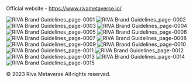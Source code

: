Official website - https://www.rivametaverse.io/

![RIVA Brand Guidelines_page-0001](https://user-images.githubusercontent.com/126480986/221573990-e4bca45e-a174-41fe-9e5d-2257206edd60.jpg)
![RIVA Brand Guidelines_page-0002](https://user-images.githubusercontent.com/126480986/221574022-b30dd27c-f055-4c0f-99c3-b8690be17edb.jpg)
![RIVA Brand Guidelines_page-0003](https://user-images.githubusercontent.com/126480986/221574029-0bbc07e3-33c2-4f08-95f8-891164dc9d5a.jpg)
![RIVA Brand Guidelines_page-0004](https://user-images.githubusercontent.com/126480986/221574031-bdb960f6-3ccf-4204-a410-fa54f14a2149.jpg)
![RIVA Brand Guidelines_page-0005](https://user-images.githubusercontent.com/126480986/221574033-a449adc4-2edb-4785-a6a5-5a62bdf103dd.jpg)
![RIVA Brand Guidelines_page-0006](https://user-images.githubusercontent.com/126480986/221574038-1fcdea68-8a26-4dcc-ad86-acfc12f7f71b.jpg)
![RIVA Brand Guidelines_page-0007](https://user-images.githubusercontent.com/126480986/221574041-e8fd58e0-070d-4962-9349-ba6853300e9b.jpg)
![RIVA Brand Guidelines_page-0008](https://user-images.githubusercontent.com/126480986/221574043-41e686a9-8210-41a1-a51f-96e774b057b8.jpg)
![RIVA Brand Guidelines_page-0009](https://user-images.githubusercontent.com/126480986/221574049-cad995f7-a79e-4e0b-b677-97a97e2b56da.jpg)
![RIVA Brand Guidelines_page-0010](https://user-images.githubusercontent.com/126480986/221574054-ff4044c6-6a88-4db6-a341-d131808fd012.jpg)
![RIVA Brand Guidelines_page-0011](https://user-images.githubusercontent.com/126480986/221574056-f7cc6bfb-d742-4232-8c32-8a1898a66168.jpg)
![RIVA Brand Guidelines_page-0012](https://user-images.githubusercontent.com/126480986/221574061-f1ed736b-79f0-4afc-b488-4d59f0f9d58c.jpg)
![RIVA Brand Guidelines_page-0013](https://user-images.githubusercontent.com/126480986/221574063-1182d2ae-7a73-453a-b0ca-b188ba49e5f6.jpg)
![RIVA Brand Guidelines_page-0014](https://user-images.githubusercontent.com/126480986/221574066-63f214bb-53b1-4265-9c4e-f4b214502021.jpg)
![RIVA Brand Guidelines_page-0015](https://user-images.githubusercontent.com/126480986/221574070-9723711b-c1c9-475e-80bb-3b1a96f3eb2b.jpg)


© 2023 Riva Metaverse All rights reserved.
